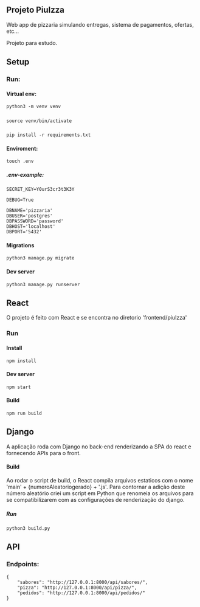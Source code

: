 ## Projeto Piulzza

Web app de pizzaria simulando entregas, sistema de pagamentos, ofertas, etc...

Projeto para estudo.

## Setup

### Run:

#### Virtual env:
    python3 -m venv venv
#####
    source venv/bin/activate 
#####
    pip install -r requirements.txt

#### Enviroment: 
    touch .env 

##### .env-example:

    SECRET_KEY=Y0urS3cr3t3K3Y

    DEBUG=True

    DBNAME='pizzaria'
    DBUSER='postgres'
    DBPASSWORD='password'
    DBHOST='localhost'
    DBPORT='5432'

#### Migrations
    python3 manage.py migrate
#### Dev server
    python3 manage.py runserver

## React

O projeto é feito com React e se encontra no diretorio 'frontend/piulzza'

### Run

#### Install
    npm install 
#### Dev server
    npm start
#### Build
    npm run build

## Django

A aplicação roda com Django no back-end renderizando a SPA do react e fornecendo APIs para o front.

#### Build

Ao rodar o script de build, o React compila arquivos estaticos com o nome 'main' + {numeroAleatoriogerado} + '.js'. 
Para contornar a adição deste número aleatório criei um script em Python que renomeia os arquivos para se 
compatibilizarem com as configurações de renderização do django.

##### Run
    python3 build.py


## API

### Endpoints:

    {
        "sabores": "http://127.0.0.1:8000/api/sabores/",
        "pizza": "http://127.0.0.1:8000/api/pizza/",
        "pedidos": "http://127.0.0.1:8000/api/pedidos/"
    }


    




